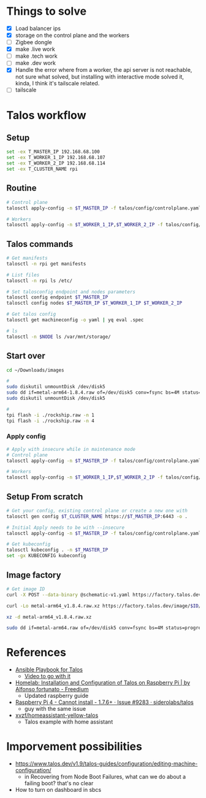 # Things to solve

- [x] Load balancer ips
- [x] storage on the control plane and the workers
- [ ] Zigbee dongle
- [x] make .live work
- [ ] make .tech work
- [ ] make .dev work
- [x] Handle the error where from a worker, the api server is not reachable, not sure what solved, but installing with interactive mode solved it, kinda, I think it's tailscale related.
- [ ] tailscale

# Talos workflow

## Setup

```bash
set -ex T_MASTER_IP 192.168.68.100
set -ex T_WORKER_1_IP 192.168.68.107
set -ex T_WORKER_2_IP 192.168.68.114
set -ex T_CLUSTER_NAME rpi
```

## Routine

```bash
# Control plane
talosctl apply-config -n $T_MASTER_IP -f talos/config/controlplane.yaml -p @talos/config/patches.yaml

# Workers
talosctl apply-config -n $T_WORKER_1_IP,$T_WORKER_2_IP -f talos/config/worker.yaml
```

## Talos commands

```bash
# Get manifests
talosctl -n rpi get manifests

# List files
talosctl -n rpi ls /etc/

# Set talosconfig endpoint and nodes parameters
talosctl config endpoint $T_MASTER_IP
talosctl config nodes $T_MASTER_IP $T_WORKER_1_IP $T_WORKER_2_IP

# Get talos config
talosctl get machineconfig -o yaml | yq eval .spec

# ls
talosctl -n $NODE ls /var/mnt/storage/
```

## Start over

```bash
cd ~/Downloads/images

# 
sudo diskutil unmountDisk /dev/disk5
sudo dd if=metal-arm64-1.8.4.raw of=/dev/disk5 conv=fsync bs=4M status=progress
sudo diskutil unmountDisk /dev/disk5

#
tpi flash -i ./rockship.raw -n 1
tpi flash -i ./rockship.raw -n 4
```

### Apply config

```bash
# Apply with insecure while in maintenance mode
# Control plane
talosctl apply-config -n $T_MASTER_IP -f talos/config/controlplane.yaml -p @talos/config/patches.yaml --insecure

# Workers
talosctl apply-config -n $T_WORKER_1_IP,$T_WORKER_2_IP -f talos/config/worker.yaml --insecure
```

## Setup From scratch

```bash
# Get your config, existing control plane or create a new one with
talosctl gen config $T_CLUSTER_NAME https://$T_MASTER_IP:6443 -o .

# Initial Apply needs to be with --insecure
talosctl apply-config -n $T_MASTER_IP -f talos/config/controlplane.yaml --insecure 

# Get kubeconfig
talosctl kubeconfig . -n $T_MASTER_IP
set -gx KUBECONFIG kubeconfig
```

## Image factory

```bash
# Get image ID
curl -X POST --data-binary @schematic-v1.yaml https://factory.talos.dev/schematics

curl -Lo metal-arm64_v1.8.4.raw.xz https://factory.talos.dev/image/$ID/v1.8.4/metal-arm64.raw.xz

xz -d metal-arm64_v1.8.4.raw.xz

sudo dd if=metal-arm64.raw of=/dev/disk5 conv=fsync bs=4M status=progress
```

# References

- [Ansible Playbook for Talos](https://github.com/JamesTurland/JimsGarage/tree/main/Ansible/Playbooks/Talos)
    - [Video to go with it](https://www.youtube.com/watch?v=TP8hVq1lCxM)
- [Homelab: Installation and Configuration of Talos on Raspberry Pi | by Alfonso fortunato - Freedium](https://freedium.cfd/https://medium.com/@alfor93/homelab-installation-and-configuration-of-talos-on-raspberry-pi-dee256527b9f)
    - Updated raspberry guide
- [Raspberry Pi 4 - Cannot install - 1.7.6+ · Issue #9283 · siderolabs/talos](https://github.com/siderolabs/talos/issues/9283) 
    - guy with the same issue
- [xvzf/homeassistant-yellow-talos](https://github.com/xvzf/homeassistant-yellow-talos/blob/main/README.md?plain=1)
    - Talos example with home assistant


# Imporvement possibilities

- https://www.talos.dev/v1.9/talos-guides/configuration/editing-machine-configuration/
    - in Recovering from Node Boot Failures, what can we do about a failing boot? that's no clear
- How to turn on dashboard in sbcs